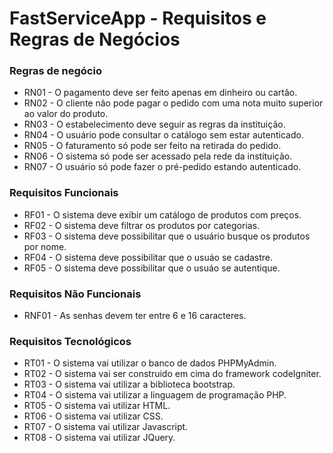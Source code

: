 ﻿# FastServiceApp - Requisitos e Regras de Negócios

### Regras de negócio

- RN01 - O pagamento deve ser feito apenas em dinheiro ou cartão.
- RN02 - O cliente não pode pagar o pedido com uma nota muito superior ao valor do produto.
- RN03 - O estabelecimento deve seguir as regras da instituição.
- RN04 - O usuário pode consultar o catálogo sem estar autenticado.
- RN05 - O faturamento só pode ser feito na retirada do pedido.
- RN06 - O sistema só pode ser acessado pela rede da instituição.
- RN07 - O usuário só pode fazer o pré-pedido estando autenticado.


### Requisitos Funcionais

- RF01 - O sistema deve exibir um catálogo de produtos com preços.
- RF02 - O sistema deve filtrar os produtos por categorias.
- RF03 - O sistema deve possibilitar que o usuário busque os produtos por nome.
- RF04 - O sistema deve possibilitar que o usuáo se cadastre.
- RF05 - O sistema deve possibilitar que o usuáo se autentique.


### Requisitos Não Funcionais

- RNF01 - As senhas devem ter entre 6 e 16 caracteres.


### Requisitos Tecnológicos

- RT01 - O sistema vai utilizar o banco de dados PHPMyAdmin.
- RT02 - O sistema vai ser construido em cima do framework codeIgniter.
- RT03 - O sistema vai utilizar a biblioteca bootstrap.
- RT04 - O sistema vai utilizar a linguagem de programação PHP.
- RT05 - O sistema vai utilizar HTML.
- RT06 - O sistema vai utilizar CSS.
- RT07 - O sistema vai utilizar Javascript.
- RT08 - O sistema vai utilizar JQuery.